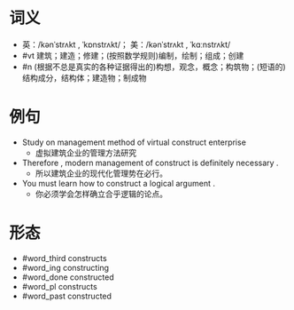 # 词义
- 英：/kənˈstrʌkt , ˈkɒnstrʌkt/； 美：/kənˈstrʌkt , ˈkɑːnstrʌkt/
- #vt 建筑；建造；修建；(按照数学规则)编制，绘制；组成；创建
- #n (根据不总是真实的各种证据得出的)构想，观念，概念；构筑物；(短语的)结构成分，结构体；建造物；制成物
# 例句
- Study on management method of virtual construct enterprise
	- 虚拟建筑企业的管理方法研究
- Therefore , modern management of construct is definitely necessary .
	- 所以建筑企业的现代化管理势在必行。
- You must learn how to construct a logical argument .
	- 你必须学会怎样确立合乎逻辑的论点。
# 形态
- #word_third constructs
- #word_ing constructing
- #word_done constructed
- #word_pl constructs
- #word_past constructed
